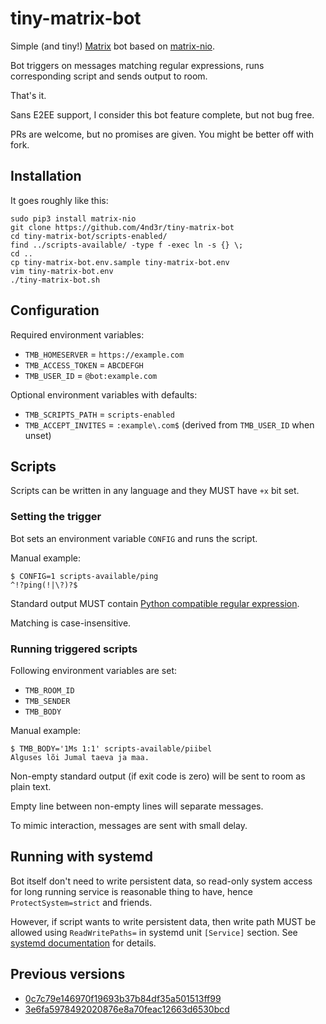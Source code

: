 # tiny-matrix-bot

Simple (and tiny!) [Matrix](https://matrix.org) bot based on [matrix-nio](https://github.com/poljar/matrix-nio).

Bot triggers on messages matching regular expressions, runs corresponding script and sends output to room.

That's it.

Sans E2EE support, I consider this bot feature complete, but not bug free.

PRs are welcome, but no promises are given. You might be better off with fork.

## Installation

It goes roughly like this:

```
sudo pip3 install matrix-nio
git clone https://github.com/4nd3r/tiny-matrix-bot
cd tiny-matrix-bot/scripts-enabled/
find ../scripts-available/ -type f -exec ln -s {} \;
cd ..
cp tiny-matrix-bot.env.sample tiny-matrix-bot.env
vim tiny-matrix-bot.env
./tiny-matrix-bot.sh
```

## Configuration

Required environment variables:

* `TMB_HOMESERVER` = `https://example.com`
* `TMB_ACCESS_TOKEN` = `ABCDEFGH`
* `TMB_USER_ID` = `@bot:example.com`

Optional environment variables with defaults:

* `TMB_SCRIPTS_PATH` = `scripts-enabled`
* `TMB_ACCEPT_INVITES` = `:example\.com$` (derived from `TMB_USER_ID` when unset)

## Scripts

Scripts can be written in any language and they MUST have `+x` bit set.

### Setting the trigger

Bot sets an environment variable `CONFIG` and runs the script.

Manual example:

```
$ CONFIG=1 scripts-available/ping
^!?ping(!|\?)?$
```

Standard output MUST contain [Python compatible regular expression](https://docs.python.org/3.7/library/re.html#regular-expression-syntax).

Matching is case-insensitive.

### Running triggered scripts

Following environment variables are set:

* `TMB_ROOM_ID`
* `TMB_SENDER`
* `TMB_BODY`

Manual example:

```
$ TMB_BODY='1Ms 1:1' scripts-available/piibel 
Alguses lõi Jumal taeva ja maa.
```

Non-empty standard output (if exit code is zero) will be sent to room as plain text.

Empty line between non-empty lines will separate messages.

To mimic interaction, messages are sent with small delay.

## Running with systemd

Bot itself don't need to write persistent data, so read-only system access for
long running service is reasonable thing to have, hence `ProtectSystem=strict`
and friends.

However, if script wants to write persistent data, then write path MUST be
allowed using `ReadWritePaths=` in systemd unit `[Service]` section. See
[systemd documentation](https://www.freedesktop.org/software/systemd/man/systemd.exec.html)
for details.

## Previous versions

* [0c7c79e146970f19693b37b84df35a501513ff99](https://github.com/4nd3r/tiny-matrix-bot/tree/0c7c79e146970f19693b37b84df35a501513ff99)
* [3e6fa5978492020876e8a70feac12663d6530bcd](https://github.com/4nd3r/tiny-matrix-bot/tree/3e6fa5978492020876e8a70feac12663d6530bcd)
